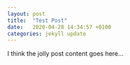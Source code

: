 ```yaml
---
layout: post
title:  "Test Post"
date:   2020-04-28 14:34:57 +0100
categories: jekyll update
---
```

I think the jolly post content goes here...
